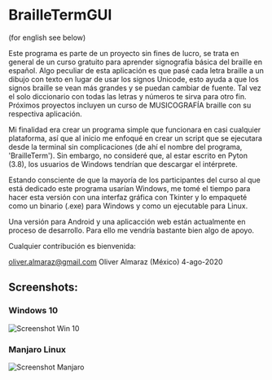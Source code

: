 # BrailleTermGUI
(for english see below)

Este programa es parte de un proyecto sin fines de lucro, se trata en general de un curso gratuito para
aprender signografía básica del braille en español. Algo
peculiar de esta aplicación es que pasé cada letra braille a un dibujo con texto en lugar de usar los
signos Unicode, esto ayuda a que los signos braille se vean más grandes y se puedan cambiar de fuente.
Tal vez el solo diccionario con todas las letras y números te sirva para otro fin.
Próximos proyectos incluyen un curso de MUSICOGRAFÍA braille con su respectiva aplicación.

Mi finalidad era crear un programa simple que funcionara en casi cualquier plataforma, así que al inicio me
enfoqué en crear un script que se ejecutara desde la terminal sin complicaciones (de ahí el nombre del
programa, 'BrailleTerm'). Sin embargo, no consideré que, al estar escrito en Pyton (3.8), los usuarios de
Windows tendrían que descargar el intérprete.

Estando consciente de que la mayoría de los participantes del curso al que está dedicado este programa
usarían Windows, me tomé el tiempo para hacer esta versión con una interfaz gráfica con Tkinter y lo
empaqueté como un binario (.exe) para Windows y como un ejecutable para Linux. 

Una versión para Android y una aplicacción web están actualmente en proceso de desarrollo. Para ello me
vendría bastante bien algo de apoyo.

Cualquier contribución es bienvenida:

oliver.almaraz@gmail.com
Oliver Almaraz (México)
4-ago-2020

## Screenshots:

### Windows 10

![Screenshot Win 10](https://github.com/oliver-almaraz/BrailleTermGUI/releases/download/Win_v1.0/ScreenshotWin10.jpg)

### Manjaro Linux

![Screenshot Manjaro](https://github.com/oliver-almaraz/BrailleTermGUI/releases/download/Linux_v1.0/ScreenShotManjaro.png)
